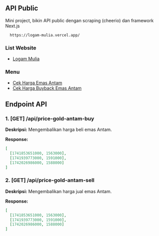 ## API Public

Mini project, bikin API public dengan scraping (cheerio) dan framework Next.js

```
  https://logam-mulia.vercel.app/
```

### List Website

- [Logam Mulia](https://logammulia.com)

### Menu

- [Cek Harga Emas Antam](https://logam-mulia.vercel.app/cek-harga-emas-antam)
- [Cek Harga Buyback Emas Antam](https://logam-mulia.vercel.app/cek-harga-buyback-emas-antam)

## Endpoint API

### 1. **[GET] /api/price-gold-antam-buy**

**Deskripsi:** Mengembalikan harga beli emas Antam.

**Response:**

```json
[
  [1741853651000, 1563000],
  [1741939773000, 1591000],
  [1742026986000, 1588000]
]
```

### 2. **[GET] /api/price-gold-antam-sell**

**Deskripsi:** Mengembalikan harga jual emas Antam.

**Response:**

```json
[
  [1741853651000, 1563000],
  [1741939773000, 1591000],
  [1742026986000, 1588000]
]
```

